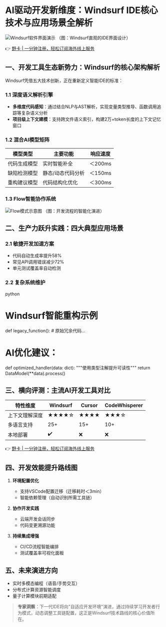 # AI驱动开发新维度：Windsurf IDE核心技术与应用场景全解析

![Windsurf软件界面演示](https://bbtdd.com/wp-content/uploads/img/304649334808.webp)
（图：Windsurf直观的IDE界面设计）

👉 [野卡 | 一分钟注册，轻松订阅海外线上服务](https://bbtdd.com/yeka)

## 一、开发工具生态新势力：Windsurf的核心架构解析
Windsurf凭借五大技术创新，正在重新定义智能IDE的标准：

### 1.1 深度语义解析引擎
- **多维度代码感知**：通过结合NLP与AST解析，实现变量类型推导、函数调用追踪等复杂语义分析
- **项目级上下文建模**：支持跨文件语义索引，构建2万+token长度的上下文记忆窗口

### 1.2 混合AI模型矩阵
| 模型类型       | 主要功能                 | 响应速度 |
|----------------|--------------------------|----------|
| 代码生成模型   | 实时智能补全             | ＜200ms  |
| 缺陷检测模型   | 静态/动态代码分析        | ＜150ms  |
| 重构建议模型   | 代码结构化优化           | ＜300ms  |

### 1.3 Flow智能协作系统
![Flow模式示意图](https://bbtdd.com/wp-content/uploads/img/787012271359.webp)
（图：开发流程的智能化演进）

## 二、生产力跃升实践：四大典型应用场景
### 2.1 敏捷开发加速方案
- 代码自动生成率提升58%
- 常见API调用错误减少72%
- 单元测试覆盖率自动检测

### 2.2 复杂系统维护
python
# Windsurf智能重构示例
def legacy_function():
    # 原始冗余代码...
    
# AI优化建议：
def optimized_handler(data: dict):
    """使用类型注解提升可读性"""
    return DataModel(**data).process()


## 三、横向评测：主流AI开发工具对比
| 特性维度       | Windsurf | Cursor   | CodeWhisperer |
|----------------|----------|----------|---------------|
| 上下文理解深度 | ★★★★☆    | ★★★★     | ★★★☆          |
| 多语言支持     | 25+      | 15+      | 10+           |
| 本地部署       | ✔️       | ❌        | ❌             |

👉 [野卡 | 一分钟注册，轻松订阅海外线上服务](https://bbtdd.com/yeka)

## 四、开发效能提升路线图
1. **环境配置优化**  
   - 支持VSCode配置迁移（迁移耗时＜3min）
   - 智能依赖管理（自动识别所需工具链）

2. **协作开发实践**  
   - 云端开发会话同步
   - 代码变更溯源功能

3. **持续集成增强**  
   - CI/CD流程智能编排
   - 测试覆盖率可视化面板

## 五、未来演进方向
- 实时多模态编程（语音/手势交互）
- 分布式计算资源智能调度
- 量子计算模块前期适配

> **专家洞察**：下一代IDE将向"自适应开发环境"演进，通过持续学习开发者行为模式，动态调整工具链配置，这正是Windsurf技术路线的核心价值所在。